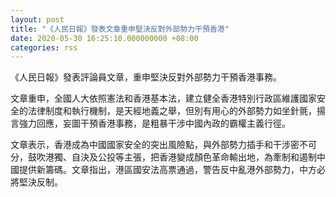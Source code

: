```yaml
---
layout: post
title: "《人民日報》發表文章重申堅決反對外部勢力干預香港"
date: 2020-05-30 16:25:10.000000000 +08:00
categories: rss
---
```


《人民日報》發表評論員文章，重申堅決反對外部勢力干預香港事務。

文章重申，全國人大依照憲法和香港基本法，建立健全香港特別行政區維護國家安全的法律制度和執行機制，是天經地義之舉，但別有用心的外部勢力如坐針氈，揚言強力回應，妄圖干預香港事務，是粗暴干涉中國內政的霸權主義行徑。

文章表示，香港成為中國國家安全的突出風險點，與外部勢力插手和干涉密不可分，鼓吹港獨、自決及公投等主張，把香港變成顏色革命輸出地，為牽制和遏制中國提供新籌碼。文章指出，港區國安法高票通過，警告反中亂港外部勢力，中方必將堅決反制。
